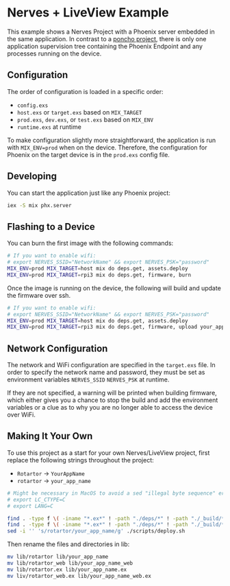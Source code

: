# Nerves + LiveView Example

This example shows a Nerves Project with a Phoenix server embedded in the same
application.  In contrast to a [poncho
project](https://embedded-elixir.com/post/2017-05-19-poncho-projects/), there is
only one application supervision tree containing the Phoenix Endpoint and any
processes running on the device.

## Configuration

The order of configuration is loaded in a specific order:

* `config.exs`
* `host.exs` or `target.exs`  based on `MIX_TARGET`
* `prod.exs`, `dev.exs`, or `test.exs` based on `MIX_ENV`
* `runtime.exs` at runtime

To make configuration slightly more straightforward, the application is run with
`MIX_ENV=prod` when on the device.  Therefore, the configuration for Phoenix on
the target device is in the `prod.exs` config file.

## Developing

You can start the application just like any Phoenix project:

```bash
iex -S mix phx.server
```

## Flashing to a Device

You can burn the first image with the following commands:

```bash
# If you want to enable wifi:
# export NERVES_SSID="NetworkName" && export NERVES_PSK="password"
MIX_ENV=prod MIX_TARGET=host mix do deps.get, assets.deploy
MIX_ENV=prod MIX_TARGET=rpi3 mix do deps.get, firmware, burn
```

Once the image is running on the device, the following will build and update the
firmware over ssh.

```bash
# If you want to enable wifi:
# export NERVES_SSID="NetworkName" && export NERVES_PSK="password"
MIX_ENV=prod MIX_TARGET=host mix do deps.get, assets.deploy
MIX_ENV=prod MIX_TARGET=rpi3 mix do deps.get, firmware, upload your_app_name.local
```

## Network Configuration

The network and WiFi configuration are specified in the `target.exs` file.  In
order to specify the network name and password, they must be set as environment
variables `NERVES_SSID` `NERVES_PSK` at runtime.

If they are not specified, a warning will be printed when building firmware,
which either gives you a chance to stop the build and add the environment
variables or a clue as to why you are no longer able to access the device over
WiFi.

## Making It Your Own

To use this project as a start for your own Nerves/LiveView project, first
replace the following strings throughout the project:

* `Rotartor` -> `YourAppName`
* `rotartor` -> `your_app_name`

```bash
# Might be necessary in MacOS to avoid a sed "illegal byte sequence" error
# export LC_CTYPE=C
# export LANG=C

find . -type f \( -iname "*.ex*" ! -path "./deps/*" ! -path "./_build/*" \) -print0 | xargs -0 sed -i '' -e 's/Rotartor/YourAppName/g'
find . -type f \( -iname "*.ex*" ! -path "./deps/*" ! -path "./_build/*" \) -print0 | xargs -0 sed -i '' -e 's/rotartor/your_app_name/g'
sed -i '' 's/rotartor/your_app_name/g' ./scripts/deploy.sh
```

Then rename the files and directories in lib:

```bash
mv lib/rotartor lib/your_app_name
mv lib/rotartor_web lib/your_app_name_web
mv lib/rotartor.ex lib/your_app_name.ex
mv liv/rotartor_web.ex lib/your_app_name_web.ex
```
